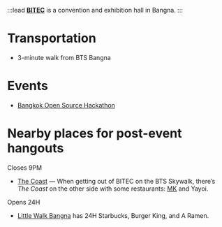 :::lead
[**BITEC**](https://www.bitec.co.th/) is a convention and exhibition hall in Bangna.
:::

# Transportation

- 3-minute walk from BTS Bangna

# Events

- [Bangkok Open Source Hackathon](https://grtn.org/e/bangkok)

# Nearby places for post-event hangouts

Closes 9PM

- [The Coast](https://www.facebook.com/CoastBangkok/) — When getting out of BITEC on the BTS Skywalk, there’s _The Coast_ on the other side with some restaurants: [MK](https://bingsu.js.org/#2023-02-19-ncd2023) and Yayoi.

Opens 24H

- [Little Walk Bangna](https://www.facebook.com/littlewalkshoppingcenter/) has 24H Starbucks, Burger King, and A Ramen.